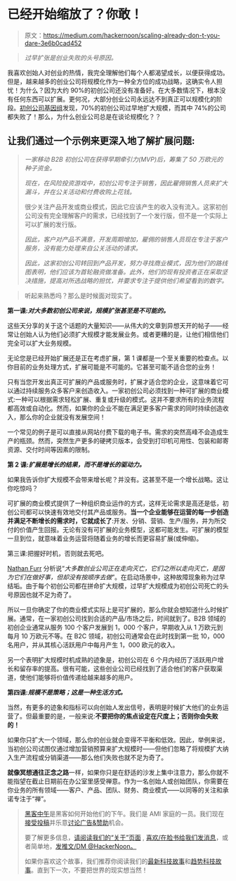 # 已经开始缩放了？你敢！

> 原文：<https://medium.com/hackernoon/scaling-already-don-t-you-dare-3e6b0cad452>

> *过早扩张是创业失败的头号原因。*

我喜欢创始人对创业的热情，我完全理解他们每个人都渴望成长，以便获得成功。但是，越来越多的创业公司将规模化作为一种全方位的成功战略，这确实令人担忧！为什么？因为大约 90%的初创公司还没有准备好。在大多数情况下，根本没有任何东西可以扩展。更何况，大部分创业公司永远达不到真正可以规模化的阶段。[初创公司基因组](http://gallery.mailchimp.com/8c534f3b5ad611c0ff8aeccd5/files/Startup_Genome_Report_Extra_Premature_Scaling_1.56.pdf)发现，70%的初创公司过早地扩大规模，而其中 74%的公司都失败了！那么，为什么创业公司总是在谈论规模化？？

## 让我们通过一个示例来更深入地了解扩展问题:

> *一家移动 B2B 初创公司在获得早期牵引力(MVP)后，筹集了 50 万欧元的种子资金。*
> 
> *现在，在风险投资游戏中，初创公司专注于销售，因此雇佣销售人员来扩大漏斗，并在公关活动和付费收购上花钱。*
> 
> 很少关注产品开发或商业模式，因此它应该产生的收入没有流入。这家初创公司没有完全理解客户的需求，已经找到了一个发行版，但不是一个实际上可以扩展的发行版。
> 
> *因此，客户对产品不满意，开发周期增加，雇佣的销售人员现在专注于客户服务，没有能力处理来自公关活动的请求。*
> 
> *因此，这家初创公司转回到产品开发，努力寻找商业模式，因为他们的路线图表明，他们应该为首轮融资做准备。此外，他们的现有投资者正在采取坚决措施，提高对所选战略的担忧，并要求专注于提供他们希望看到的数字。*

> 听起来熟悉吗？那么是时候面对现实了。

**第一课:*对大多数初创公司来说，规模扩张甚至是不可能的。***

这些天分享的关于这个话题的大量知识——从伟大的文章到异想天开的帖子——经常让创始人认为他们必须扩大规模才能发展业务。或者更糟的是，让他们相信他们完全可以扩大业务规模。

无论您是已经开始扩展还是正在考虑扩展，第 1 课都是一个至关重要的检查点。以你目前的业务处理方式，扩展可能是不可能的。它甚至可能不适合您的业务！

只有当您开发出真正可扩展的产品或服务时，扩展才适合您的企业，这意味着它可以通过持续服务众多客户来创造收入。一家初创公司必须找到一种可扩展的商业模式:一种可以根据需求轻松扩展、重复或升级的模式。这并不要求所有的业务流程都高效或自动化。然而，如果你的企业不能在满足更多客户需求的同时持续创造收入，那么你的企业就没有发展空间！

一个常见的例子是可以直接从网站付费下载的电子书。需求的突然高峰不会造成生产的瓶颈。然而，突然生产更多的硬拷贝版本，会受到打印机可用性、包装和邮寄资源、交付时间等因素的限制。

**第 2 课:*扩展是增长的结果，而不是增长的驱动力。***

如果我告诉你扩大规模不会带来增长呢？并没有。这甚至不是一个增长战略。这让你吃惊吗？

可扩展的商业模式提供了一种组织商业运作的方式，这样无论需求是高还是低，初创公司都可以快速有效地交付其产品或服务。**当一个企业能够在运营的每一步创造并满足不断增长的需求时，它就成长了**:开发、分销、营销、生产/服务，并为所交付的价值产生回报。无论有没有可扩展的业务模型，这都可能发生。可扩展的模型一旦到位，就意味着业务运营将随着业务的增长而更容易扩展(或伸缩)。

第三课:把握好时机，否则就去死吧。

[Nathan Furr](http://www.forbes.com/sites/nathanfurr/2011/09/02/1-cause-of-startup-death-premature-scaling/#111d7cda15aa) 分析说“*大多数创业公司正在走向灭亡，它们之所以走向灭亡，是因为它们在做好事，但却没有按顺序去做*”。在启动场景中，这种故障现象称为过早结垢。由于每个初创公司都在拼命扩大规模，过早扩大规模成为初创公司死亡的头号原因也就不足为奇了。

所以一旦你确定了你的商业模式实际上是可扩展的，那么你就会想知道什么时候扩展。通常，在一家初创公司找到合适的产品/市场之后，时间就到了。B2B 领域的初创企业通常从服务 100 个客户发展到 1，000 个客户，早期收入从 1 万欧元到每月 10 万欧元不等。在 B2C 领域，初创公司通常会在此时找到第一批 10，000 名用户，并从其核心活跃用户中每月产生 1，000 欧元的收入。

另一个表明扩大规模时机成熟的迹象是，初创公司在 6 个月内经历了活跃用户增长和留存率的提高。很有可能，这些创业公司已经找到了适合他们的客户获取渠道，使他们能够将价值传递给越来越多的用户。

**第四课:*规模不是策略；这是一种生活方式。***

当然，有更多的迹象和指标可以向创始人发出信号，表明是时候扩大他们的业务运营了。但最重要的是，一般来说:**不要把你的焦点设定在尺度上；否则你会失败的！**

如果你只扩大一个领域，那么你的创业就会变得不平衡和低效。因此，举例来说，当初创公司试图仅通过增加营销预算来扩大规模时——但他们忽略了将规模扩大纳入生产流程或分销渠道——那么他们失败也就不足为奇了。

**就像冥想通往正念之路**一样，如果你只是在舒适的沙发上集中注意力，那么你就不能指望在截止日期前在办公室里感受禅意。作为一名创始人或创始团队，你需要在你业务的所有领域——客户、产品、团队、财务、商业模式——以同等的关注和承诺专注于“禅”。

> [黑客中午](http://bit.ly/Hackernoon)是黑客如何开始他们的下午。我们是 AMI 家庭的一员。我们现在[接受投稿](http://bit.ly/hackernoonsubmission)并乐意[讨论广告&赞助](mailto:partners@amipublications.com)机会。
> 
> 要了解更多信息，[请阅读我们的“关于”页面](https://goo.gl/4ofytp) , [喜欢/在脸书给我们发消息](http://bit.ly/HackernoonFB)，或者简单地，[发推文/DM @HackerNoon。](https://goo.gl/k7XYbx)
> 
> 如果你喜欢这个故事，我们推荐你阅读我们的[最新科技故事](http://bit.ly/hackernoonlatestt)和[趋势科技故事](https://hackernoon.com/trending)。直到下一次，不要把世界的现实想当然！